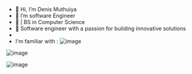 - 👋 Hi, I’m Denis Muthuiya
- 👀 I’m software Engineer
- 🌱 | BS in Computer Science
- 💞️ Software engineer with a passion for building innovative solutions
- 
- I'm familiar with :
![image](https://github.com/denis784/denis784/assets/76738719/069a9dce-9d01-4606-b726-c1d35add9550)

![image](https://github.com/denis784/denis784/assets/76738719/bf21f080-c1a4-41e5-850d-af22045e40de)

![image](https://github.com/denis784/denis784/assets/76738719/affc8129-27c1-4c24-aaf4-aa235118964b)

<!---
denis784/denis784 is a ✨ special ✨ repository because its `README.md` (this file) appears on your GitHub profile.
You can click the Preview link to take a look at your changes.
--->
